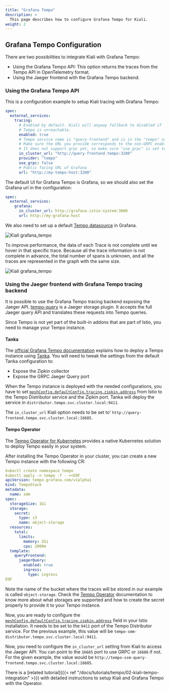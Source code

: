```yaml
---
title: "Grafana Tempo"
description: >
  This page describes how to configure Grafana Tempo for Kiali.
weight: 2
---
```


## Grafana Tempo Configuration

There are two possibilities to integrate Kiali with Grafana Tempo:

- Using the Grafana Tempo API: This option returns the traces from the Tempo API in OpenTelemetry format. 
- Using the Jaeger frontend with the Grafana Tempo backend.

### Using the Grafana Tempo API 

This is a configuration example to setup Kiali tracing with Grafana Tempo: 

```yaml
spec:
  external_services:
    tracing:
      # Enabled by default. Kiali will anyway fallback to disabled if
      # Tempo is unreachable.
      enabled: true
      # Tempo service name is "query-frontend" and is in the "tempo" namespace.
      # Make sure the URL you provide corresponds to the non-GRPC enabled endpoint
      # It does not support grpc yet, so make sure "use_grpc" is set to false.
      in_cluster_url: "http://query-frontend.tempo:3200"
      provider: "tempo"
      use_grpc: false
      # Public facing URL of Grafana 
      url: "http://my-tempo-host:3200"
```

The default UI for Grafana Tempo is Grafana, so we should also set the Grafana url in the configuration: 

```yaml
spec:
  external_services:
    grafana:
      in_cluster_url: http://grafana.istio-system:3000
      url: http://my-grafana-host
```

We also need to set up a default [Tempo datasource](https://grafana.com/docs/grafana/latest/datasources/tempo/) in Grafana. 

![Kiali grafana_tempo](/images/documentation/configuration/grafana_tempo_ds.png)

To improve performance, the data of each Trace is not complete until we hover in that specific trace. Because all the trace information is not
complete in advance, the total number of spans is unknown, and all the traces are represented in the graph with the same size. 

![Kiali grafana_tempo](/images/documentation/configuration/grafana_tempo.png)

### Using the Jaeger frontend with Grafana Tempo tracing backend

It is possible to use the Grafana Tempo tracing backend exposing the Jaeger API.
[tempo-query](https://github.com/grafana/tempo/tree/main/cmd/tempo-query) is a
Jaeger storage plugin. It accepts the full Jaeger query API and translates these
requests into Tempo queries.

Since Tempo is not yet part of the built-in addons that are part of Istio, you
need to manage your Tempo instance.

#### Tanka

The [official Grafana Tempo documentation](https://grafana.com/docs/tempo/latest/setup/tanka/)
explains how to deploy a Tempo instance using [Tanka](https://tanka.dev/). You
will need to tweak the settings from the default Tanka configuration to:

- Expose the Zipkin collector
- Expose the GRPC Jaeger Query port

When the Tempo instance is deployed with the needed configurations, you have to
set
[`meshConfig.defaultConfig.tracing.zipkin.address`](https://istio.io/latest/docs/reference/config/istio.mesh.v1alpha1/#ProxyConfig-tracing)
from Istio to the Tempo Distributor service and the Zipkin port. Tanka will deploy
the service in `distributor.tempo.svc.cluster.local:9411`.

The `in_cluster_url` Kiali option needs to be set to'
`http://query-frontend.tempo.svc.cluster.local:16685`.

#### Tempo Operator

The [Tempo Operator for Kubernetes](https://github.com/grafana/tempo-operator)
provides a native Kubernetes solution to deploy Tempo easily in your system.

After installing the Tempo Operator in your cluster, you can create a new
Tempo instance with the following CR:

```yaml
kubectl create namespace tempo
kubectl apply -n tempo -f - <<EOF
apiVersion: tempo.grafana.com/v1alpha1
kind: TempoStack
metadata:
  name: smm
spec:
  storageSize: 1Gi
  storage:
    secret:
      type: s3
      name: object-storage
  resources:
    total:
      limits:
        memory: 2Gi
        cpu: 2000m
  template:
    queryFrontend:
      jaegerQuery:
        enabled: true
        ingress:
          type: ingress
EOF
```

Note the name of the bucket where the traces will be stored in our example is
called `object-storage`. Check the
[Tempo Operator](https://grafana.com/docs/tempo/next/setup/operator/object-storage)
documentation to know more about what storages are supported and how to create
the secret properly to provide it to your Tempo instance.

Now, you are ready to configure the
[`meshConfig.defaultConfig.tracing.zipkin.address`](https://istio.io/latest/docs/reference/config/istio.mesh.v1alpha1/#ProxyConfig-tracing)
field in your Istio installation. It needs to be set to the `9411` port of the
Tempo Distributor service. For the previous example, this value will be
`tempo-smm-distributor.tempo.svc.cluster.local:9411`.

Now, you need to configure the `in_cluster_url` setting from Kiali to access
the Jaeger API. You can point to the `16685` port to use GRPC or `16686` if not.
For the given example, the value would be
`http://tempo-ssm-query-frontend.tempo.svc.cluster.local:16685`.

There is a [related tutorial]({{< ref "/docs/tutorials/tempo/02-kiali-tempo-integration" >}}) with detailed instructions to setup Kiali and Grafana Tempo with the Operator.